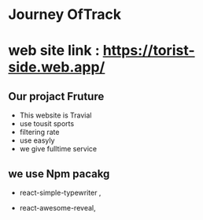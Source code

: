 # Journey OfTrack 
# web site link : https://torist-side.web.app/

## Our projact Fruture

- This website is Travial 
- use tousit sports
- filtering rate
- use easyly 
- we give fulltime service
## we use Npm pacakg
- react-simple-typewriter
,

- react-awesome-reveal,


